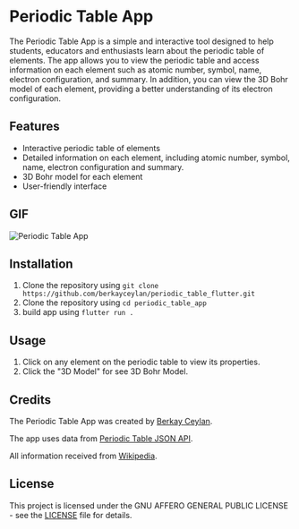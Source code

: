 # Periodic Table App

The Periodic Table App is a simple and interactive tool designed to help students, educators and enthusiasts learn about the periodic table of elements. The app allows you to view the periodic table and access information on each element such as atomic number, symbol, name, electron configuration, and summary. In addition, you can view the 3D Bohr model of each element, providing a better understanding of its electron configuration.

## Features

* Interactive periodic table of elements
* Detailed information on each element, including atomic number, symbol, name, electron configuration and summary.
* 3D Bohr model for each element
* User-friendly interface

## GIF

![Periodic Table App](screenshots/periodic_table_1.gif)

## Installation

1. Clone the repository using `git clone https://github.com/berkayceylan/periodic_table_flutter.git`
2. Clone the repository using `cd periodic_table_app`
3. build app using `flutter run .`

## Usage

1. Click on any element on the periodic table to view its properties.
2. Click the "3D Model" for see 3D Bohr Model.

## Credits

The Periodic Table App was created by [Berkay Ceylan](https://github.com/berkayceylan).

The app uses data from [Periodic Table JSON API](https://github.com/Bowserinator/Periodic-Table-JSON).

All information received from [Wikipedia](https://en.wikipedia.org/wiki/Main_Page).

## License

This project is licensed under the GNU AFFERO GENERAL PUBLIC LICENSE - see the [LICENSE](LICENSE) file for details.
